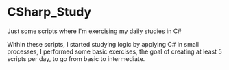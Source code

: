 # CSharp_Study
Just some scripts where I'm exercising my daily studies in C#

Within these scripts, I started studying logic by applying C# in small processes, I performed some basic exercises, the goal of creating at least 5 scripts per day, to go from basic to intermediate.
